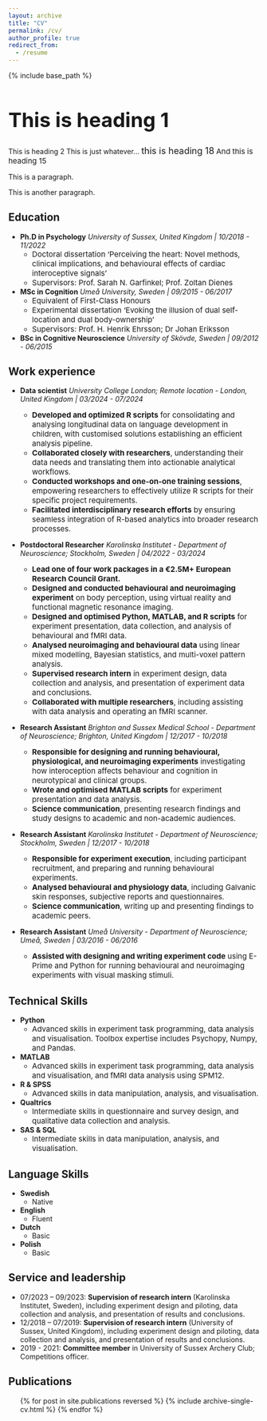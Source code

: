 ```yaml
---
layout: archive
title: "CV"
permalink: /cv/
author_profile: true
redirect_from:
  - /resume
---
```


{% include base_path %}


<html>
<head>
<style>
h1 {
  font-size: 40px;
}

h20 {
  font-size: 20px;
}
h18 {
  font-size: 18px;
}
h15 {
  font-size: 15px;
}

p {
  font-size: 14px;
}
</style>
</head>
<body>

<h1>This is heading 1</h1>
<h20>This is heading 2</h20>
This is just whatever...
<h18>this is heading 18</h18>
<h15>And this is heading 15</h15>
<p>This is a paragraph.</p>
<p>This is another paragraph.</p>

</body>
</html>

Education
-----
* <b>Ph.D in Psychology</b>   <i>University of Sussex, United Kingdom | 10/2018 - 11/2022</i>
  * <h15>Doctoral dissertation ‘Perceiving the heart: Novel methods, clinical implications, and behavioural effects of cardiac interoceptive signals’</h15>
  * <h15>Supervisors: Prof. Sarah N. Garfinkel; Prof. Zoltan Dienes</h15>
* <b>MSc in Cognition</b>   <i>Umeå University, Sweden | 09/2015 - 06/2017</i>
  * <h15>Equivalent of First-Class Honours</h15>
  * <h15>Experimental dissertation ‘Evoking the illusion of dual self-location and dual body-ownership’</h15>
  * <h15>Supervisors: Prof. H. Henrik Ehrsson; Dr Johan Eriksson</h15>
* <b>BSc in Cognitive Neuroscience</b>   <i>University of Skövde, Sweden | 09/2012 - 06/2015</i>

Work experience
-----
* <b>Data scientist</b>   <i>University College London; Remote location - London, United Kingdom | 03/2024 - 07/2024</i>
  * <h15><b>Developed and optimized R scripts</b> for consolidating and analysing longitudinal data on language development in children, with customised solutions establishing an efficient analysis pipeline.</h15> 
  * <h15><b>Collaborated closely with researchers</b>, understanding their data needs and translating them into actionable analytical workflows.</h15>
  * <h15><b>Conducted workshops and one-on-one training sessions</b>, empowering researchers to effectively utilize R scripts for their specific project requirements.</h15>
  * <h15><b>Facilitated interdisciplinary research efforts</b> by ensuring seamless integration of R-based analytics into broader research processes.</h15>

* <b>Postdoctoral Researcher</b>   <i>Karolinska Institutet - Department of Neuroscience; Stockholm, Sweden | 04/2022 - 03/2024</i>
  * <h15><b>Lead one of four work packages in a €2.5M+ European Research Council Grant.</b></h15> 
  * <h15><b>Designed and conducted behavioural and neuroimaging experiment</b> on body perception, using virtual reality and functional magnetic resonance imaging.</h15>
  * <h15><b>Designed and optimised Python, MATLAB, and R scripts</b> for experiment presentation, data collection, and analysis of behavioural and fMRI data.</h15>
  * <h15><b>Analysed neuroimaging and behavioural data</b> using linear mixed modelling, Bayesian statistics, and multi-voxel pattern analysis.</h15>
  * <h15><b>Supervised research intern</b> in experiment design, data collection and analysis, and presentation of experiment data and conclusions.</h15> 
  * <h15><b>Collaborated with multiple researchers</b>, including assisting with data analysis and operating an fMRI scanner.</h15>

* <b>Research Assistant</b>   <i>Brighton and Sussex Medical School - Department of Neuroscience; Brighton, United Kingdom | 12/2017 - 10/2018</i>
  * <h15><b>Responsible for designing and running behavioural, physiological, and neuroimaging experiments</b> investigating how interoception affects behaviour and cognition in neurotypical and clinical groups.</h15>
  * <h15><b>Wrote and optimised MATLAB scripts</b> for experiment presentation and data analysis.</h15>
  * <h15><b>Science communication</b>, presenting research findings and study designs to academic and non-academic audiences.</h15> 

* <b>Research Assistant</b>   <i>Karolinska Institutet - Department of Neuroscience; Stockholm, Sweden | 12/2017 - 10/2018</i>
  * <h15><b>Responsible for experiment execution</b>, including participant recruitment, and preparing and running behavioural experiments.</h15>
  * <h15><b>Analysed behavioural and physiology data</b>, including Galvanic skin responses, subjective reports and questionnaires.</h15>
  * <h15><b>Science communication</b>, writing up and presenting findings to academic peers.</h15>

* <b>Research Assistant</b>   <i>Umeå University - Department of Neuroscience; Umeå, Sweden | 03/2016 - 06/2016</i>
  * <h15><b>Assisted with designing and writing experiment code</b> using E-Prime and Python for running behavioural and neuroimaging experiments with visual masking stimuli.</h15> 


Technical Skills
-----
* <b>Python</b>
  * <h15>Advanced skills in experiment task programming, data analysis and visualisation. Toolbox expertise includes Psychopy, Numpy, and Pandas.</h15> 
* <b>MATLAB</b>
  * <h15>Advanced skills in experiment task programming, data analysis and visualisation, and fMRI data analysis using SPM12.</h15> 
* <b>R & SPSS</b>
  * <h15>Advanced skills in data manipulation, analysis, and visualisation.</h15> 
* <b>Qualtrics</b>
  * <h15>Intermediate skills in questionnaire and survey design, and qualitative data collection and analysis. </h15> 
* <b>SAS & SQL</b>
  * <h15>Intermediate skills in data manipulation, analysis, and visualisation.</h15> 
  
Language Skills
-----
* <b>Swedish</b>
  * Native
* <b>English</b>
  * Fluent
* <b>Dutch</b>
  * Basic
* <b>Polish</b>
  * Basic

Service and leadership
-----
* 07/2023 – 09/2023: <b>Supervision of research intern</b> (Karolinska Institutet, Sweden), including experiment design and piloting, data collection and analysis, and presentation of results and conclusions. 
* 12/2018 – 07/2019: <b>Supervision of research intern</b> (University of Sussex, United Kingdom), including experiment design and piloting, data collection and analysis, and presentation of results and conclusions.
* 2019 - 2021: <b>Committee member</b> in University of Sussex Archery Club; 
Competitions officer.

Publications
-----
  <ul>{% for post in site.publications reversed %}
    {% include archive-single-cv.html %}
  {% endfor %}</ul>
